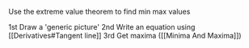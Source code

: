 Use the extreme value theorem to find min max values

1st Draw a 'generic picture'
2nd Write an equation using [[Derivatives#Tangent line]]
3rd Get maxima ([[Minima And Maxima]])